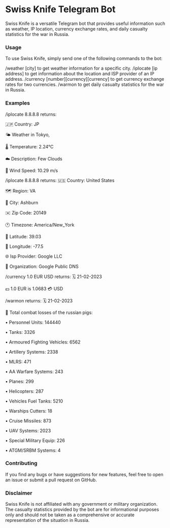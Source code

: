 # Swiss Knife Telegram Bot
Swiss Knife is a versatile Telegram bot that provides useful information such as weather, IP location, currency exchange rates, and daily casualty statistics for the war in Russia.

###  Usage
To use Swiss Knife, simply send one of the following commands to the bot:

/weather [city] to get weather information for a specific city.
/iplocate [ip address] to get information about the location and ISP provider of an IP address.
/currency [number][currency][currency] to get currency exchange rates for two currencies.
/warmon to get daily casualty statistics for the war in Russia.
### Examples

/iplocate 8.8.8.8 returns:

🇯🇵 Country: JP

🌤️ Weather in Tokyo, 

🌡️ Temperature: 2.24°C

☁️ Description: Few Clouds

💨 Wind Speed: 10.29 m/s


/iplocate 8.8.8.8 returns:
🇺🇸 Country: United States

🗺 Region: VA

🌆 City: Ashburn

✉️ Zip Code: 20149

🕐 Timezone: America/New_York

📍 Latitude: 39.03

📍 Longitude: -77.5

🌐 Isp Provider: Google LLC

🏢 Organization: Google Public DNS


/currency 1.0 EUR USD returns:
🗓 21-02-2023

💵 1.0 EUR is 1.0683 💳 USD


/warmon returns:
🗓 21-02-2023

🐷 Total combat losses of the russian pigs:

• Personnel Units: 144440

• Tanks: 3326

• Armoured Fighting Vehicles: 6562

• Artillery Systems: 2338

• MLRS: 471

• AA Warfare Systems: 243

• Planes: 299

• Helicopters: 287

• Vehicles Fuel Tanks: 5210

• Warships Cutters: 18

• Cruise Missiles: 873

• UAV Systems: 2023

• Special Military Equip: 226

• ATGM/SRBM Systems: 4


### Contributing
If you find any bugs or have suggestions for new features, feel free to open an issue or submit a pull request on GitHub.

### Disclaimer
Swiss Knife is not affiliated with any government or military organization. The casualty statistics provided by the bot are for informational purposes only and should not be taken as a comprehensive or accurate representation of the situation in Russia.
